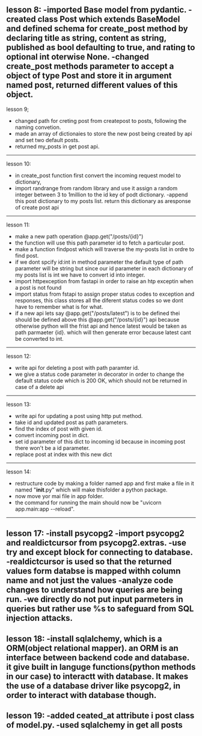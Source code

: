 lesson 8:
 -imported Base model from pydantic.
 -created class Post which extends BaseModel and defined schema for create_post method by declaring title as string, content as string, published as bool defaulting to true, and rating to optional int oterwise None.
 -changed create_post methods parameter to accept a object of type Post and store it in argument named post, returned different values of this object.
---------------------------------------------------------------------------------------------------------

lesson 9;
 - changed path for creting post from createpost to posts, following the naming convetion.
 - made an array of dictionaies to store the new post being created by api and set two default posts.
 - returned my_posts in get post api.
--------------------------------------------------------------------------------------------------------

lesson 10:
 - in create_post function first convert the incoming request model to dictionary,
 - import randrange from random library and use it assign a random integer between 3 to 1million to the id key of podt dictionary.
 -append this post dictionary to my posts list.
 return this dictionary as aresponse of create post api
---------------------------------------------------------------------------------------------------------

lesson 11:
- make a new path operation @app.get("/posts/{id}")
- the function will use this path parameter id to fetch a particular post.
- make a function findpost which will traverse the my-posts list in ordre to find post.
- if we dont spcify id:int in method parameter the default  type of path parameter will be string but since our id parameter in each dictionary of my posts list is int we have to convert id  into integer.
- import httpexception from fastapi in order to raise an htp exceptin when a post is not found
- import status from fstapi to assign proper status codes to exception and  responses, this class stores all the diferent status codes so we dont have to remember what is for what.
- if a new api lets say @app.get("/posts/latest") is to be defined thei should be defined above this @app.get("/posts/{id}") api because otherwise python will the frist api and hence latest would be taken as path parmaeter {id}. which will then generate error because latest cant be converted to int.
---------------------------------------------------------------------------------------------------------

lesson 12:
- write api for deleting a post with path paramter id.
- we give a status code parameter in decorator in order to change the default status code which is 200 OK, which should not be returned in case of a delete api
---------------------------------------------------------------------------------------------------------

lesson 13:
- write api for updating a post using http put method.
- take id and updated post as path parameters.
- find the index of post with given id.
- convert incoming post in dict.
- set id parameter of this dict to incoming id because in incoming post there won't be a id parameter.
- replace post at index with this new dict
---------------------------------------------------------------------------------------------------------

lesson 14:
- restructure code by making a folder named app and first make a file in it named "__init__.py" which will make thisfolder a python package.
- now move yor mai file in app folder.
- the command for running the main should now be "uvicorn app.main:app --reload".
---------------------------------------------------------------------------------------------------------

lesson 17:
-install psycopg2
-import psycopg2 and realdictcursor from psycopg2.extras.
-use try and except block for connecting to database.
-realdictcursor is used so that the returned values form databse is mapped withh column name and not
just the values
-analyze code changes to understand how queries are being run.
-we directly do not put input parmeters in queries but rather use %s to safeguard from SQL injection attacks.
---------------------------------------------------------------------------------------------------------

lesson 18:
-install sqlalchemy, which is a ORM(object relational mapper). an ORM is an interface between backend code and database. it give built in languge functions(python methods in our case) to interactt with database. It makes the use of a database driver like psycopg2, in order to interact with database though.
---------------------------------------------------------------------------------------------------------

lesson 19:
-added ceated_at attribute i post class of model.py.
-used sqlalchemy in get all posts
---------------------------------------------------------------------------------------------------------